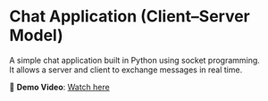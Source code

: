# Chat Application (Client–Server Model)

A simple chat application built in Python using socket programming.  
It allows a server and client to exchange messages in real time.

🎥 **Demo Video**: [Watch here](https://drive.google.com/file/d/1LE8myB6mLFpRhIJYBuhG-FMLJOymHesf/view?usp=sharing)
